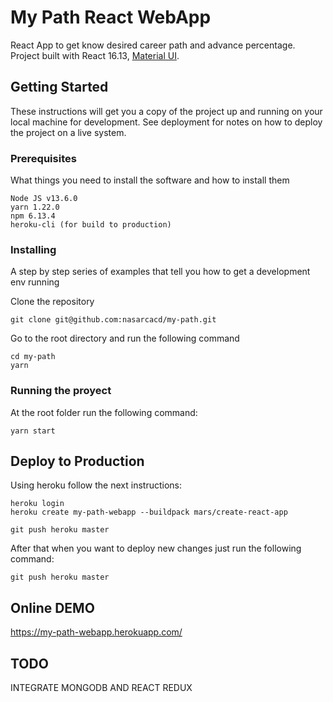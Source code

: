 # My Path React WebApp

React App to get know desired career path and advance percentage. Project built with React 16.13, [Material UI](https://material-ui.com/).

## Getting Started

These instructions will get you a copy of the project up and running on your local machine for development. See deployment for notes on how to deploy the project on a live system.

### Prerequisites

What things you need to install the software and how to install them

```
Node JS v13.6.0
yarn 1.22.0
npm 6.13.4
heroku-cli (for build to production)
```

### Installing

A step by step series of examples that tell you how to get a development env running

Clone the repository

```
git clone git@github.com:nasarcacd/my-path.git
```

Go to the root directory and run the following command

```
cd my-path
yarn
```

### Running the proyect

At the root folder run the following command:

```
yarn start
```

## Deploy to Production

Using heroku follow the next instructions:

```
heroku login
heroku create my-path-webapp --buildpack mars/create-react-app

git push heroku master
```

After that when you want to deploy new changes just run the following command:

```
git push heroku master
```

## Online DEMO

https://my-path-webapp.herokuapp.com/

## TODO

INTEGRATE MONGODB AND REACT REDUX